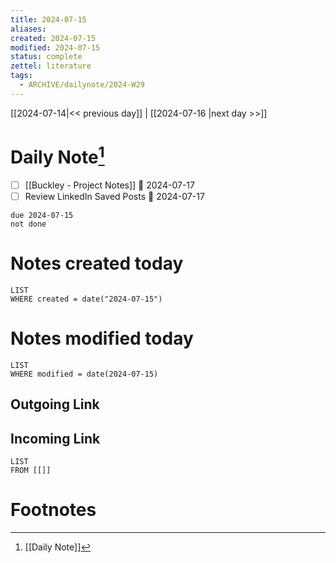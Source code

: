 ```yaml
---
title: 2024-07-15
aliases: 
created: 2024-07-15
modified: 2024-07-15
status: complete
zettel: literature
tags:
  - ARCHIVE/dailynote/2024-W29
---
```


[[2024-07-14|<< previous day]] | [[2024-07-16 |next day >>]]

# Daily Note[^1]
- [ ] [[Buckley - Project Notes]] 📅 2024-07-17
- [ ] Review LinkedIn Saved Posts 📅 2024-07-17
```tasks
due 2024-07-15
not done
```
# Notes created today
```dataview
LIST
WHERE created = date("2024-07-15")
```
# Notes modified today
```dataview
LIST
WHERE modified = date(2024-07-15)
```
## Outgoing Link

## Incoming Link
```dataview
LIST
FROM [[]]
```
# Footnotes

[^1]: [[Daily Note]]